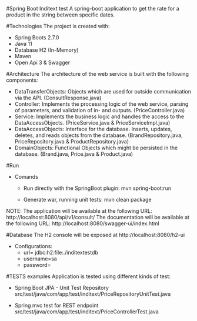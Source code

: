 #Spring Boot Inditext test
A spring-boot application to get the rate for a product in the string between specific dates.

#Technologies
The project is created with:
* Spring Boots 2.7.0
* Java 11
* Database H2 (In-Memory)
* Maven
* Open Api 3 & Swagger

#Architecture
The architecture of the web service is built with the following components:
  - DataTransferObjects: Objects which are used for outside communication via the API. (ConsultResponse.java)
  - Controller: Implements the processing logic of the web service, parsing of parameters, and validation of in- and outputs. (PriceController.java)
  - Service: Implements the business logic and handles the access to the DataAccessObjects. (PriceService.java & PriceServiceImpl.java)
  - DataAccessObjects: Interface for the database. Inserts, updates, deletes, and reads objects from the database. (BrandRepository.java, PriceRepository.java & ProductRepository.java)
  - DomainObjects: Functional Objects which might be persisted in the database. (Brand.java, Price.java & Product.java) 

#Run
* Comands
  - Run directly with the SpringBoot plugin:
    mvn spring-boot:run
    
  - Generate war, running unit tests:
    mvn clean package
    
 NOTE: 
 The application will be available at the following URL: http://localhost:8080/api/v1/consult/
 The documentation will be available at the following URL: http://localhost:8080/swagger-ui/index.html    

#Database
The H2 console will be exposed at http://localhost:8080/h2-ui
* Configurations:
  - url= jdbc:h2:file:./inditextestdb
  - username=sa
  - password= 




#TESTS examples
Application is tested using different kinds of test:

*  Spring Boot JPA - Unit Test Repository
src/test/java/com/app/test/inditext/PriceRepositoryUnitTest.java

* Spring mvc test for REST endpoint
src/test/java/com/app/test/inditext/PriceControllerTest.java







